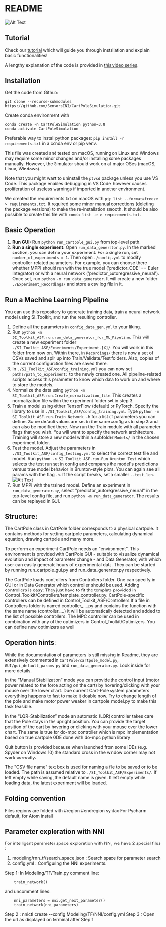 # README

![Alt Text](https://raw.githubusercontent.com/SensorsINI/CartPoleSimulation/master/others/Media/CartPoleSimulator.gif "CartPole Simulator Demo")

## Tutorial
Check our [tutorial](https://youtu.be/ad3t2cUHbts "LTC Tutorial CartPoleSimulator") which will guide you through installation and explain basic functionalities!

A lengthy explanation of the code is provided in [this video series](https://www.youtube.com/playlist?list=PLelUYMyCiZG9Xjq7fEk0fay9ZB3RdXh9m "CartPoleSimulation Repository Walkthrough").

## Installation

Get the code from Github:

	git clone --recurse-submodules https://github.com/SensorsINI/CartPoleSimulation.git

Create conda environment with 

	conda create -n CartPoleSimulation python=3.8
    conda activate CartPoleSimulation

Preferable way to install python packages:
`pip install -r requirements.txt` in a conda env or pip venv.

This file was created and tested on macOS,
running on Linux and Windows may require some minor changes
and/or installing some packages manually.
However, the Simulator should work on all major OSes (macOS, Linux, Windows).

Note that you might want to uninstall the `ptvsd` package
unless you use VS Code. This package enables debugging in VS Code,
however causes proliferation of useless warnings if imported in another environment.

We created the requirements.txt
on macOS with `pip list --format=freeze > requirements.txt`.
It required some minor manual corrections (deleting the package versions) to make the re-installation smooth.
It should be also possible to create this file with `conda list -e > requirements.txt`.

## Basic Operation
1. **Run GUI:** Run `python run_cartpole_gui.py` from top-level path.
2. **Run a single experiment:** Open `run_data_generator.py`. In the marked section, you can define your experiment. For a single run, set `number_of_experiments = 1`. Then open `./config.yml` to modify controller-related parameters. For example, you can choose there whether MPPI should run with the true model ('predictor_ODE' == Euler Integrator) or with a neural network ('predictor_autoregressive_neural'). Once set, run `python -m run_data_generator`. It will create a new folder `./Experiment_Recordings/` and store a csv log file in it.

## Run a Machine Learning Pipeline

You can use this repository to generate training data, train a neural network model using SI_Toolkit, and run the resulting controller.

1. Define all the parameters in `config_data_gen.yml` to your liking.
2. Run `python -m SI_Toolkit_ASF.run.run_data_generator_for_ML_Pipeline`. This will create a new experiment folder `./SI_Toolkit_ASF/Experiments/Experiment-[X]/`. You will work in this folder from now on. Within there, in `Recordings/` there is now a set of CSVs saved and split up into Train/Validate/Test folders. Also, copies of the current configuration files are saved there.
3. In `./SI_Toolkit_ASF/config_training.yml` you can now set `paths/path_to_experiment:` to the newly created one. All pipeline-related scripts access this parameter to know which data to work on and where to store the models.
4. Normalize the data using `python -m SI_Toolkit_ASF.run.Create_normalization_file`. This creates a normalization file within the experiment folder set in step 3.
5. Train a model using either TensorFlow (default) or PyTorch. Specify the library to use in `./SI_Toolkit_ASF/config_training.yml`. Type `python -m SI_Toolkit_ASF.run.Train_Network -h` for a list of parameters you can define. Some default values are set in the same config as in step 3 and can also be modified there. Now run the Train module with all parameter flags that you wish. You will want to specify the network architecture. Training will store a new model within a subfolder `Models/` in the chosen experiment folder.
6. Test the model. Adjust the parameters in `./SI_Toolkit_ASF/config_testing.yml` to select the correct test file and model. Run `python -m SI_Toolkit_ASF.run.Run_Brunton_Test` which selects the test run set in config and compares the model's predictions versus true model behavior in Brunton-style plots. You can again see all params with the flag `-h`. If the script breaks, set a smaller `--test_len`.
   ![Alt Text](https://raw.githubusercontent.com/SensorsINI/CartPoleSimulation/master/others/Media/Brunton.gif "Brunton plots Demo")
7. Run MPPI with the trained model. Define an experiment in `run_data_generator.py`, select "predictor_autoregressive_neural" in the top-level config file, and run `python -m run_data_generator`. The results can be replayed in GUI.

## Structure:

The CartPole class in CartPole folder corresponds to a physical cartpole.
It contains methods for setting cartpole parameters, calculating dynamical equation, drawing cartpole and many more.

To perform an experiment CartPole needs an "environment". This environment is provided with CartPole GUI - suitable to visualize dynamical evolution and impact of parameter change -
and Data Generator, with which user can easily generate hours of experimental data. 
  They can be started by running run_cartpole_gui.py and run_data_generator.py respectively.

The CartPole loads controllers from Controllers folder.
One can specify in GUI or in Data Generator which controller should be used.
Adding controllers is easy:
They just have to fit the template provided in Control_Toolkit/Controllers/template_controller.py.
CartPole-specific controllers can be defined in Control_Toolkit_ASF/Controllers
If a file in Controllers folder is named controller_....py and contains the function with the same name (controller_...)
it will be automatically detected and added to the list of possible controllers.
The MPC controller can be used in combination with any of the optimizers in Control_Toolkit/Optimizers. You can define new optimizers as well

## Operation hints:
  
While the documentation of parameters is still missing in Readme,
they are extensively commented in `CartPole/cartpole_model.py`, `GUI/gui_default_params.py` and `run_data_generator.py`. Look inside for more details.

In the “Manual Stabilization” mode you can provide the control input (motor power related to the force acting on the cart)
by hovering/clicking with your mouse over the lower chart.
Due current Cart-Pole system parameters everything happens to fast to make it doable now.
Try to change length of the pole and make motor power weaker in cartpole_model.py to make this task feasible.

In the “LQR-Stabilization” mode an automatic (LQR) controller takes care that the Pole stays in the upright position.
You can provide the target position of the cart by hovering or clicking with your mouse over the lower chart.
The same is true for do-mpc controller which is mpc implementation based on true cartpole ODE
done with do-mpc python library

Quit button is provided
because when launched from some IDEs (e.g. Spyder on Windows 10)
the standard cross in the window corner may not work correctly.

The "CSV file name" text box is used for naming a file to be saved or to be loaded. The path is assumed relative to `./SI_Toolkit_ASF/Experiments/`. If left empty while saving, the default name is given. If left empty while loading data, the latest experiment will be loaded.

## Folding convention
Files regions are folded with #region #endregion syntax
For Pycharm default, for Atom install

## Parameter exploration with NNI

For intelligent parameter space exploration with NNI, we have 2 special files : 

1. modeling/rnn_tf/search_space.json : Search space for parameter search
2. config.yml : Configuring the NNI experiments. 


Step 1: In Modeling/TF/Train.py comment line:

        train_network()

and uncomment lines:

        nni_parameters = nni.get_next_parameter()
        train_network(nni_parameters)

Step 2 : nnictl create --config Modeling/TF/NNI/config.yml
Step 3 : Open the url as displayed on terminal after Step 1

